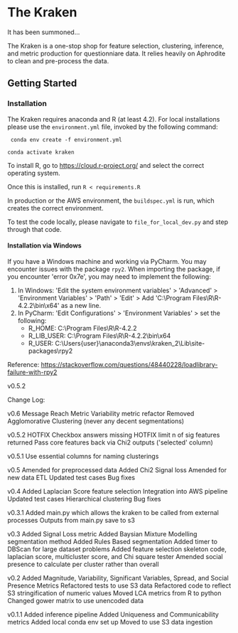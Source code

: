 # The Kraken

It has been summoned...

The Kraken is a one-stop shop for feature selection, clustering, inference, and metric production
for questionniare data. It relies heavily on Aphrodite to clean and pre-process the data. 

## Getting Started

### Installation 

The Kraken requires anaconda and R (at least 4.2). For local installations please use the 
`environment.yml` file, invoked by the following command:

```  conda env create -f environment.yml  ```

``` conda activate kraken ```

To install R, go to https://cloud.r-project.org/ and select the correct operating system. 

Once this is installed, run `R < requirements.R`

In production or the AWS environment, the `buildspec.yml` is run, which creates the correct environment.

To test the code locally, please navigate to `file_for_local_dev.py` and step through that code.

#### Installation via Windows

If you have a Windows machine and working via PyCharm. You may encounter issues with the package `rpy2`. 
When importing the package, if you encounter 'error 0x7e', you may need to implement the following:

1. In Windows: 'Edit the system environment variables' > 'Advanced' > 'Environment Variables' > 'Path' > 'Edit' > Add 'C:\Program Files\R\R-4.2.2\bin\x64' as a new line.
2. In PyCharm: 'Edit Configurations' > 'Environment Variables' > set the following:
   - R_HOME: C:\Program Files\R\R-4.2.2
   - R_LIB_USER: C:\Program Files\R\R-4.2.2\bin\x64
   - R_USER: C:\Users\{user}\anaconda3\envs\kraken_2\Lib\site-packages\rpy2

Reference:
https://stackoverflow.com/questions/48440228/loadlibrary-failure-with-rpy2


v0.5.2

Change Log:

v0.6
Message Reach Metric
Variability metric refactor
Removed Agglomorative Clustering (never any decent segmentations)

v0.5.2
HOTFIX Checkbox answers missing
HOTFIX limit n of sig features returned
Pass core features back via Chi2 outputs ('selected' column)

v0.5.1
Use essential columns for naming clusterings

v0.5
Amended for preprocessed data
Added Chi2 Signal loss
Amended for new data ETL
Updated test cases
Bug fixes


v0.4
Added Laplacian Score feature selection
Integration into AWS pipeline
Updated test cases
Hierarchical clustering
Bug fixes

v0.3.1 
Added main.py which allows the kraken to be called from external processes
Outputs from main.py save to s3

v0.3
Added Signal Loss metric
Added Baysian Mixture Modelling segmentation method
Added Rules Based segmentation
Added timer to DBScan for large dataset problems
Added feature selection skeleton code, laplacian score, multicluster score, and Chi square tester
Amended social presence to calculate per cluster rather than overall


v0.2
Added Magnitude, Variability, Significant Variables, Spread, and Social Presence Metrics
Refactored tests to use S3 data
Refactored code to reflect S3 stringification of numeric values
Moved LCA metrics from R to python
Changed gower matrix to use unencoded data

v0.1.1
Added inference pipeline
Added Uniqueness and Communicability metrics
Added local conda env set up
Moved to use S3 data ingestion

